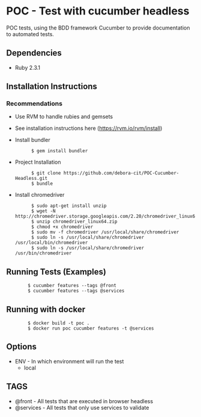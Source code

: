 # POC - Test with cucumber headless

POC tests, using the BDD framework Cucumber to provide documentation to automated tests.

## Dependencies

* Ruby 2.3.1

## Installation Instructions

### Recommendations

* Use RVM to handle rubies and gemsets

 * See installation instructions here (https://rvm.io/rvm/install)

* Install bundler

            $ gem install bundler

* Project Installation

            $ git clone https://github.com/debora-cit/POC-Cucumber-Headless.git
            $ bundle

* Install chromedriver

            $ sudo apt-get install unzip
			$ wget -N http://chromedriver.storage.googleapis.com/2.20/chromedriver_linux64.zip
			$ unzip chromedriver_linux64.zip
			$ chmod +x chromedriver
			$ sudo mv -f chromedriver /usr/local/share/chromedriver
			$ sudo ln -s /usr/local/share/chromedriver /usr/local/bin/chromedriver
			$ sudo ln -s /usr/local/share/chromedriver /usr/bin/chromedriver


## Running Tests (Examples)

            $ cucumber features --tags @front
            $ cucumber features --tags @services

## Running with docker

            $ docker build -t poc .
            $ docker run poc cucumber features -t @services

## Options
* ENV - In which environment will run the test
    * local


## TAGS
* @front - All tests that are executed in browser headless
* @services - All tests that only use services to validate
